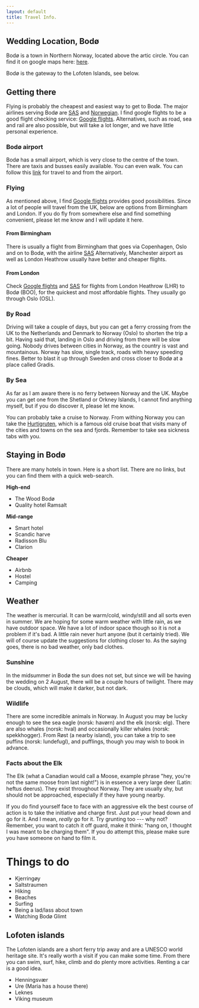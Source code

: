 ```yaml
---
layout: default
title: Travel Info.
---
```


## **Wedding Location, Bodø**
Bodø is a town in Northern Norway, located above the artic circle. You can find it on google maps here: <a href="https://maps.app.goo.gl/4MSZEpyszJbVNWuM8"> here</a>.

Bodø is the gateway to the Lofoten Islands, see below.

## **Getting there**
Flying is probably the cheapest and easiest way to get to Bodø.
The major airlines serving Bodø are [SAS](https://www.flysas.com/) and [Norwegian](https://www.norwegian.com/uk/). 
I find google flights to be a good flight checking service: [Google flights](https://www.google.com/travel/flights). 
Alternatives, such as road, sea and rail are also possible, but will take a lot longer, and we have little personal experience.

### **Bodø airport**
Bodø has a small airport, which is very close to the centre of the town. There are taxis and busses easily available. You can even walk. You can follow this [link](https://avinor.no/en/airport/bodo-airport/to-and-from-the-airport/bus-taxi-and-train) for travel to and from the airport.

### **Flying**
As mentioned above, I find [Google flights](https://www.google.com/travel/flights) provides good possibilities. Since a lot of people will travel from the UK, below are options from Birmingham and London. If you do fly from somewhere else and find something convenient, please let me know and I will update it here.

#### **From Birmingham**
There is usually a flight from Birmingham that goes via Copenhagen, Oslo and on to Bodø, with the airline [SAS](https://www.flysas.com/)
Alternatively, Manchester airport as well as London Heathrow usually have better and cheaper flights.

#### **From London**
Check [Google flights](https://www.google.com/travel/flights) and [SAS](https://www.flysas.com/) for flights from London Heathrow (LHR) to Bodø (BOO), for the quickest and most affordable flights. They usually go through Oslo (OSL).

### **By Road**
Driving will take a couple of days, but you can get a ferry crossing from the UK to the Netherlands and Denmark to Norway (Oslo) to shorten the trip a bit. Having said that, landing in Oslo and driving from there will be slow going. Nobody drives between cities in Norway, as the country is vast and mountainous. Norway has slow, single track, roads with heavy speeding fines. Better to blast it up through Sweden and cross closer to Bodø at a place called Gradis.

### **By Sea**
As far as I am aware there is no ferry between Norway and the UK. Maybe you can get one from the Shetland or Orkney Islands, I cannot find anything myself, but if you do discover it, please let me know.

You can probably take a cruise to Norway. From withing Norway you can take the [Hurtigruten](https://www.hurtigruten.com/), which is a famous old cruise boat that visits many of the cities and towns on the sea and fjords. Remember to take sea sickness tabs with you.

## **Staying in Bodø**
There are many hotels in town. Here is a short list. There are no links, but you can find them with a quick web-search.

**High-end**
- The Wood Bodø
- Quality hotel Ramsalt

**Mid-range**
- Smart hotel
- Scandic harve 
- Radisson Blu
- Clarion

**Cheaper**
- Airbnb
- Hostel
- Camping

## **Weather**
The weather is mercurial. It can be warm/cold, windy/still and all sorts even in summer. We are hoping for some warm weather with little rain, as we have outdoor space. We have a lot of indoor space though so it is not a problem if it's bad. A little rain never hurt anyone (but it certainly tried).
We will of course update the suggestions for clothing closer to. As the saying goes, there is no bad weather, only bad clothes.

### **Sunshine**
In the midsummer in Bodø the sun does not set, but since we will be having the wedding on 2 August, there will be a couple hours of twilight. There may be clouds, which will make it darker, but not dark.

### **Wildlife**
There are some incredible animals in Norway. In August you may be lucky enough to see the sea eagle (norsk: havørn) and the elk (norsk: elg). There are also whales (norsk: hval) and occasionally killer whales (norsk: spekkhogger). From Røst (a nearby island), you can take a trip to see puffins (norsk: lundefugl), and pufflings, though you may wish to book in advance.

### **Facts about the Elk**
The Elk (what a Canadian would call a Moose, example phrase "hey, you're not the same moose from last night!") is in essence a very large deer (Latin: heftus deerus). They exist throughout Norway. They are usually shy, but should not be approached, especially if they have young nearby.

If you do find yourself face to face with an aggressive elk the best course of action is to take the initiative and charge first. Just put your head down and go for it.  And I mean, _really_ go for it. Try grunting too --- why not? Remember, you want to catch it off guard, make it think: "hang on, I thought I was meant to be charging them". If you do attempt this, please make sure you have someone on hand to film it.

# **Things to do**
- Kjerringøy
- Saltstraumen
- Hiking
- Beaches
- Surfing
- Being a lad/lass about town
- Watching Bodø Glimt

## **Lofoten islands**
The Lofoten islands are a short ferry trip away and are a UNESCO world heritage site. It's really worth a visit if you can make some time. From there you can swim, surf, hike, climb and do plenty more activities. Renting a car is a good idea.
- Henningsvær
- Ure (Maria has a house there)
- Leknes
- Viking museum

